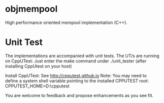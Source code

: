 # objmempool
High performance oriented mempool implementation (C++).

# Unit Test
The implementations are accompanied with unit tests. The UT/s are running on CppUTest: Just enter the make command under ./unit_tester (after installing CppUtest on your host)

Install CppUTest: See http://cpputest.github.io Note: You may need to define a system shell variable pointing to the installed CPPUTEST root: CPPUTEST_HOME=D:\cpputest

You are welcome to feedback and propose enhancements as you see fit.
